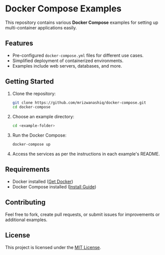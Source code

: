 # Docker Compose Examples

This repository contains various **Docker Compose** examples for setting up multi-container applications easily.

## Features

- Pre-configured `docker-compose.yml` files for different use cases.
- Simplified deployment of containerized environments.
- Examples include web servers, databases, and more.

## Getting Started

1. Clone the repository:
   ```bash
   git clone https://github.com/mrizwanashiq/docker-compose.git
   cd docker-compose
   ```

2. Choose an example directory:
   ```bash
   cd <example-folder>
   ```

3. Run the Docker Compose:
   ```bash
   docker-compose up
   ```

4. Access the services as per the instructions in each example's README.

## Requirements

- Docker installed ([Get Docker](https://docs.docker.com/get-docker/))
- Docker Compose installed ([Install Guide](https://docs.docker.com/compose/install/))

## Contributing

Feel free to fork, create pull requests, or submit issues for improvements or additional examples.

## License

This project is licensed under the [MIT License](LICENSE).
